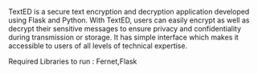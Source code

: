 TextED is a secure text encryption and decryption application developed using Flask and Python. With TextED, users can easily encrypt as well as decrypt their sensitive messages to ensure privacy and confidentiality during transmission or storage. It has simple interface which makes it accessible to users of all levels of technical expertise.

Required Libraries to run : Fernet,Flask
